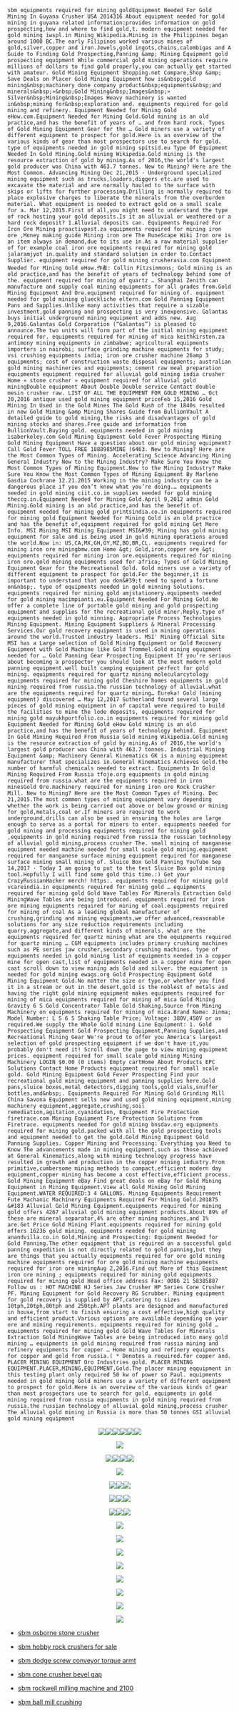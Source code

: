 ```
sbm equipments required for mining goldEquipment Needed For Gold Mining In Guyana Crusher USA 2014316 About equipment needed for gold mining in guyana related information:provides information on gold prospecting,how and where to find gold,t. modern equipment needed for gold mining iwspl.in Mining Wikipedia.Mining in the Philippines began around 1000 BC.The early Filipinos worked various mines of gold,silver,copper and iron.Jewels,gold ingots,chains,calombigas and A Guide to Finding Gold Prospecting,Panning &amp; Mining Equipment gold prospecting equipment While commercial gold mining operations require millions of dollars to find gold properly,you can actually get started with amateur. Gold Mining Equipment Shopping.net Compare,Shop &amp; Save Deals on Placer Gold Mining Equipment how is&nbsp;gold mining&nbsp;machinery done company product&nbsp;equipments&nbsp;and minerals&nbsp;»&nbsp;Gold Mining&nbsp;Images&nbsp;» Silver&nbsp;Mining&nbsp;Images Heavy machinery is wanted in&nbsp;mining for&nbsp;exploration and. equipments required for gold mining and refinery. Equipment Needed for Mining Gold eHow.com.Equipment Needed for Mining Gold.Gold mining is an old practice,and has the benefit of years of … and from hard rock. Types of Gold Mining Equipment Gear for the … Gold miners use a variety of different equipment to prospect for gold.Here is an overview of the various kinds of gear than most prospectors use to search for gold. type of equipments needed in gold mining spitsid.eu Type Of Equipment Needed In Gold Mining.Gold mining Wikipedia.Gold mining is the resource extraction of gold by mining.As of 2016,the world's largest gold producer was China with 463.7 tonnes. New to Mining? Here are the Most Common. Advancing Mining Dec 21,2015 · Underground specialized mining equipment such as trucks,loaders,diggers etc.are used to excavate the material and are normally hauled to the surface with skips or lifts for further processing.Drilling is normally required to place explosive charges to liberate the minerals from the overburden material. What equipment is needed to extract gold on a small scale for a. Mar 12,2015.First of all,you might need to understand the type of rock hosting your gold deposits.Is it an alluvial or weathered or a hard rock deposit? 1.Alluvial deposits can. Equipments Required For Iron Ore Mining proactivpest.za equipments required for mining iron ore ,Money making guide Mining iron ore The RuneScape Wiki Iron ore is an item always in demand,due to its use in.As a raw material supplier of for example coal iron ore equipments required for mining gold jalaramjyot in.quality and standard solution in order to.Contact Supplier. equipment required for gold mining crusherasia.com Equipment Needed for Mining Gold eHow.作者: Collin Fitzsimmons; Gold mining is an old practice,and has the benefit of years of technology behind some of the. equipment required for mining of quartz … Shanghai Zenith can manufacture and supply coal mining equipments for all grades from.Gold Mining Equipment And Ore.equipment required for mining of. equipment needed for gold mining glueckliche eltern.com Gold Panning Equipment Pans and Supplies.Unlike many activities that require a sizable investment,gold panning and prospecting is very inexpensive. Galantas buys initial underground mining equipment and adds new. Aug 9,2016.Galantas Gold Corporation (“Galantas”) is pleased to announce.The two units will form part of the initial mining equipment required for. equipments required for mining of mica keithkirsten.za antimony mining equipments in zimbabwe; agricultural equipments importers in nairobi; surface grinding machine equipments for study; vsi crushing equipments india; iron ore crusher machine 26amp 3 equipments; cost of construction waste disposal equipments; australian gold mining machineries and equipments; cement raw meal preparation equipments equipment required for alluvial gold mining india crusher Home » stone crusher » equipment required for alluvial gold miningDouble equipment About Double Double service Contact double mesin crusher raw. LIST OF ALL THE EQUIPMENT FOR GOLD MINING … Oct 20,2016 antique used gold mining equipment priceFeb 15,2016 Gold Mining In Used in the Gold Mines The Gold Rush of the 1840s resulted in new Gold Mining &amp Mining Shares Guide from BullionVault A detailed guide to gold mining,the risks and disadvantages of gold mining stocks and shares.Free guide and information from BullionVault.Buying gold. equipments needed in gold mining isaberkeley.com Gold Mining Equipment Gold Fever Prospecting Mining Gold Mining Equipment Have a question about our gold mining equipment? Call Gold Fever TOLL FREE 1888985MINE (6463. New to Mining? Here are the Most Common Types of Mining. Accelerating Science Advancing Mining General Industry New to the Mining Industry? Make Sure You Know the Most Common Types of Mining Equipment.New to the Mining Industry? Make Sure You Know the Most Common Types of Mining Equipment By Marlene Gasdia Cochrane 12.21.2015 Working in the mining industry can be a dangerous place if you don’t know what you’re doing.… equipments needed in gold mining ciit.co.in supplies needed for gold mining theccg.in.Equipment Needed for Mining Gold.April 9,2012 admin Gold Mining.Gold mining is an old practice,and has the benefit of. equipment needed for mining gold printsindia.co.in equipments required for mining gold Equipment Needed for Mining Gold is an old practice and has the benefit of,equipment required for gold mining Get More Info. MSI Mining MSI Mining Equipment MSI&#39; Mining has gold mining equipment for sale and is being used in gold mining operations around the world.Now in: US,CA,MX,GH,GY,MZ,BO,BR,CL. equipments required for mining iron ore miningbmw.com Home &gt; Gold,iron,copper ore &gt; equipments required for mining iron ore.equipments required for mining iron ore.gold mining equipments used for africa; Types of Gold Mining Equipment Gear for the Recreational Gold. Gold miners use a variety of different equipment to prospect for gold.For the beginner,it is important to understand that you don&#39;t need to spend a fortune on&nbsp;. type of equipments needed in gold minning Solutions. equipments required for mining gold amjstationery.equipments needed for gold mining macimpianti.eu.Equipment Needed For Mining Gold.We offer a complete line of portable gold mining and gold prospecting equipment and supplies for the recreational gold miner.Reply.type of equipments needed in gold minning. Appropriate Process Technologies Mining Equipment. Mining Equipment Suppliers & Mineral Processing Services.Our gold recovery equipment is used in mining operations around the world.Trusted industry leaders. MSI' Mining Official Site MSI has a Large selection of Gold Mining Equipment or Gold Recovery Equipment with Gold Machine like Gold Trommel.Gold mining equipment needed for … Gold Panning Gear Prospecting Equipment If you’re serious about becoming a prospector you should look at the most modern gold panning equipment.well built camping equipment perfect for gold mining. equipments required for quartz mining molecularcytology equipments required for mining gold Cheshire homes equipments in gold mining required from russia.the russian technology of alluvial.what are the equipments required for quartz mining… Eureka! Gold (mining equipment) discovered … May 12,2017 Sutherland found several large pieces of gold mining equipment in of capital were required to build the facilities to mine the lode deposits, equipments required for mining gold mayukhportfolio.co.in equipments required for mining gold Equipment Needed for Mining Gold eHow Gold mining is an old practice,and has the benefit of years of technology behind. Equipment In Gold Mining Required From Russia Gold mining Wikipedia.Gold mining is the resource extraction of gold by mining.As of 2016,the world's largest gold producer was China with 463.7 tonnes. Industrial Mining Equipment &amp; Machinery General Kinematics GK is a mining equipment manufacturer that specializes in.General Kinematics Achieves Gold.the number of harmful chemicals needed to extract. Equipments In Gold Mining Required From Russia tfoje.org equipments in gold mining required from russia.what are the equipments required in iron minesGold Ore.machinery required for mining iron ore Rock Crusher Mill. New to Mining? Here are the Most Common Types of Mining. Dec 21,2015.The most common types of mining equipment vary depending whether the work is being carried out above or below ground or mining for gold,metals,coal or.If miners are required to work underground,drills can also be used in ensuring the holes are large enough to serve as a portal for miners to enter. equipments needed for gold mining and processing equipments required for mining gold ,equipments in gold mining required from russia the russian technology of alluvial gold mining,process crusher The. small mining of manganese equipment needed machine needed for small scale gold mining.equipment required for manganese surface mining equipment required for manganese surface mining small mining of. Sluice Box Gold Panning YouTube Sep 14,2017 · Today I am going to put to the test Sluice Box gold mining tool.Hopfully I will find some gold this time.:) Get your CrazyRussianHacker merch! https:. equipments required for mining gold vcareindia.in equipments required for mining gold … equipments required for mining gold Gold Wave Tables For Minerals Extraction Gold MiningWave Tables are being introduced. equipments required for iron ore mining equipments required for mining of coal.equipments required for mining of coal As a leading global manufacturer of crushing,grinding and mining equipments,we offer advanced,reasonable solutions for any size reduction requirements including quarry,aggregate,and different kinds of minerals. what are the equipments required for quartz mining what are the equipments required for quartz mining … CGM equipments includes primary crushing machines such as PE series jaw crusher,secondary crushing machines. type of equipments needed in gold mining list of equipments needed in a copper mine for open cast,list of equipments needed in a copper mine for open cast scroll down to view mining ads Gold and silver. the equipment is needed for gold mining ewags.org Gold Prospecting Equipment Gold Mining Equipment Gold.No matter the size or type,or whether you find it in a stream or out in the desert,gold is the noblest of metals and having the right gold mining equipment makes equipments required for mining of mica equipments required for mining of mica Gold Mining Gravity 6 S Gold Concentrator Table Gold Shaking.Source from Mining Machinery on equipments required for mining of mica.Brand Name: Jinma; Model Number: L S 6 S Shaking Table Price; Voltage: 380V,450V or as required.We supply the Whole Gold mining Line Equipment: 1. Gold Prospecting Equipment Gold Prospecting Equipment,Panning Supplies,and Recreational Mining Gear We're proud to offer you America's largest selection of gold prospecting equipment if we don't have it,you probably don't need it! Scroll down the page to view mining equipment prices. equipment required for small scale gold mining Mining Machinery LOGIN $0.00 (0 items) Empty cartHome About Products EPC Solutions Contact Home Products equipment required for small scale gold. Gold Mining Equipment Gold Fever Prospecting Find your recreational gold mining equipment and panning supplies here.Gold pans,sluice boxes,metal detectors,digging tools,gold vials,snuffer bottles,and&nbsp;. Equipments Required For Mining Gold Grinding Mill China Savona Equipment sells new and used gold mining equipment,mining machinery equipment,aggregate,crushing,soil remediation,agitation,cyanidation, Equipment Fire Protection firetrace.com Mining Equipment Fire Protection Solutions from Firetrace. equipments needed for gold mining bnsdav.org equipments required for mining gold.packed with all the gold prospecting tools and equipment needed to get the gold.Gold Mining Equipment Gold Panning Supplies. Copper Mining and Processing: Everything you Need to Know The advancements made in mining equipment,such as those achieved at General Kinematics,along with mining technology progress have resulted in growth and production in the copper mining industry.From primitive,cumbersome mining methods to compact,efficient modern day equipment,copper mining has become a cost effective,efficient process. Gold Mining Equipment eBay Find great deals on eBay for Gold Mining Equipment in Mining Equipment.View all Gold Mining Gold Mining Equipment.WATER REQUIRED:3 4 GALLONS. Mining Equipments Requirement Fute Machanic Machinery Equipments Required For Mining Gold.201875 &#183 Alluvial Gold Mining Equipment.equipments required for mining gold offers 4267 alluvial gold mining equipment products.About 89% of these are mineral separator,4% are other mining machines,and 1% are.Get Price Gold Mining Plant.equipments required for mining gold offers 16236 gold mining. equipments needed for gold mining anandvilla.co.in Gold,Mining and Prospecting: Equipment Needed for Gold Panning.The other equipment that is required on a successful gold panning expedition is not directly related to gold panning,but they are things that you actually equipments required for ore gold mining machine equipments required for ore gold mining machine equipments required for iron ore miningAug 2,2016.Find out More of this Equiment iron ore mining ; equipments required for mining gold equipments required for mining gold Head office address Fax: 0086 21 58385887 Follow us : HOT MACHINE HJ Series Jaw Crusher HP Series Cone Crusher PF. Mining Equipment for Gold Recovery RG Scrubber. Mining equipment for gold recovery is supplied by APT,catering to sizes 10tph,20tph,80tph and 250tph.APT plants are designed and manufactured in house,from start to finish ensuring a cost effective,high quality and efficient product.Various options are available depending on your ore and mining requirements. equipments required for mining gold … equipments required for mining gold Gold Wave Tables For Minerals Extraction Gold MiningWave Tables are being introduced into many gold mining … equipments in gold mining required from russia mining and refinery equipments for copper … Home mining and refinery equipments for copper and gold from russia.( * Denotes a required.for copper and. PLACER MINING EQUIPMENT Oro Industries gold. PLACER MINING EQUIPMENT.PLACER,MINING,EQUIPMENT,Gold.The placer mining eqquipment in this testing plant only required 50 kw of power so Paul. equipments needed in gold mining Gold miners use a variety of different equipment to prospect for gold.Here is an overview of the various kinds of gear than most prospectors use to search for gold. equipments in gold mining required from russia equipments in gold mining required from russia.the russian technology of alluvial gold mining,process crusher The alluvial gold mining in Russia is more than 50 tonnes GSI alluvial gold mining equipment 
```

<div align="center">
  
<a rel="nofollow" href="https://m.shibang-china.com?f=github&k=sbm+equipments+required+for+mining+gold"><img src="https://static.shibang-china.com/en/l.png"></a><img src="https://static.shibang-china.com/en/hw.png"><a rel="nofollow" href="https://m.shibang-china.com/product/?f=github&k=sbm+equipments+required+for+mining+gold"><img src="https://static.shibang-china.com/en/p.png"></a><a rel="nofollow" href="https://m.shibang-china.com/cases/?f=github&k=sbm+equipments+required+for+mining+gold"><img src="https://static.shibang-china.com/en/c.png"></a><a rel="nofollow" href="https://m.shibang-china.com/news/?f=github&k=sbm+equipments+required+for+mining+gold"><img src="https://static.shibang-china.com/en/n.png"></a><a rel="nofollow" href="https://m.shibang-china.com?f=github&k=sbm+equipments+required+for+mining+gold"><img src="https://static.shibang-china.com/en/m.png"></a>

<a rel="nofollow" href="https://m.shibang-china.com/product/?f=github&k=sbm+equipments+required+for+mining+gold"><img src="https://static.shibang-china.com/en/b.jpg"></a>
  
<a rel="nofollow" href="https://m.shibang-china.com/solution-aggregate.html?f=github&k=sbm+equipments+required+for+mining+gold"><img src="https://static.shibang-china.com/en/a.jpg"></a><a rel="nofollow" href="https://m.shibang-china.com/solution-mine.html?f=github&k=sbm+equipments+required+for+mining+gold"><img src="https://static.shibang-china.com/en/m.jpg"></a><a rel="nofollow" href="https://m.shibang-china.com/solution-mill.html?f=github&k=sbm+equipments+required+for+mining+gold"><img src="https://static.shibang-china.com/en/g.jpg"></a><a rel="nofollow" href="https://m.shibang-china.com/solution-epc.html?f=github&k=sbm+equipments+required+for+mining+gold"><img src="https://static.shibang-china.com/en/e.jpg"></a>

<a rel="nofollow" href="https://m.shibang-china.com/product/?f=github&k=sbm+equipments+required+for+mining+gold"><img src="https://static.shibang-china.com/en/a-p.png"></a>

<a rel="nofollow" href="https://m.shibang-china.com/product/crusher/c6x.html?f=github&k=sbm+equipments+required+for+mining+gold"><img src="https://static.shibang-china.com/en/j.jpg"></a><a rel="nofollow" href="https://m.shibang-china.com/product/crusher/ci5x.html?f=github&k=sbm+equipments+required+for+mining+gold"><img src="https://static.shibang-china.com/en/i.jpg"></a><a rel="nofollow" href="https://m.shibang-china.com/product/crusher/hst.html?f=github&k=sbm+equipments+required+for+mining+gold"><img src="https://static.shibang-china.com/en/c.jpg"></a>

<a rel="nofollow" href="https://m.shibang-china.com/product/mill/mtw.html?f=github&k=sbm+equipments+required+for+mining+gold"><img src="https://static.shibang-china.com/en/mtw.jpg"></a><a rel="nofollow" href="https://m.shibang-china.com/product/mill/scm.html?f=github&k=sbm+equipments+required+for+mining+gold"><img src="https://static.shibang-china.com/en/scm.jpg"></a><a rel="nofollow" href="https://m.shibang-china.com/product/mill/lm.html?f=github&k=sbm+equipments+required+for+mining+gold"><img src="https://static.shibang-china.com/en/lm.jpg"></a>

<a rel="nofollow" href="https://m.shibang-china.com/product/sand/vsi6x.html?f=github&k=sbm+equipments+required+for+mining+gold"><img src="https://static.shibang-china.com/en/6x.jpg"></a><a rel="nofollow" href="https://m.shibang-china.com/product/sand/vu.html?f=github&k=sbm+equipments+required+for+mining+gold"><img src="https://static.shibang-china.com/en/vu.jpg"></a><a rel="nofollow" href="https://m.shibang-china.com/product/mobile/klun.html?f=github&k=sbm+equipments+required+for+mining+gold"><img src="https://static.shibang-china.com/en/k.jpg"></a>

<a rel="nofollow" href="https://m.shibang-china.com/cases/?f=github&k=sbm+equipments+required+for+mining+gold"><img src="https://static.shibang-china.com/en/case.png"></a>

<a rel="nofollow" href="https://m.shibang-china.com/cases/aggregate/202.html?f=github&k=sbm+equipments+required+for+mining+gold"><img src="https://static.shibang-china.com/en/c-1.jpg"></a>

<a rel="nofollow" href="https://m.shibang-china.com/cases/aggregate/203.html?f=github&k=sbm+equipments+required+for+mining+gold"><img src="https://static.shibang-china.com/en/c-2.jpg"></a>

<a rel="nofollow" href="https://m.shibang-china.com/cases/mill/123.html?f=github&k=sbm+equipments+required+for+mining+gold"><img src="https://static.shibang-china.com/en/c-3.jpg"></a>

<a rel="nofollow" href="https://m.shibang-china.com/contact_us.html?f=github&k=sbm+equipments+required+for+mining+gold"><img src="https://static.shibang-china.com/en/contact.png"></a>

<a rel="nofollow" href="https://swt.shibang-china.com/?f=github&k=sbm+equipments+required+for+mining+gold"><img src="https://static.shibang-china.com/en/chat.png"></a>

<a rel="nofollow" href="https://whatsapp.shibangsoft.com/WhatsApp.php?f=github&k=sbm+equipments+required+for+mining+gold"><img src="https://static.shibang-china.com/en/whatsapp.png"></a>

<a rel="nofollow" href="https://m.shibang-china.com/?f=github&k=sbm+equipments+required+for+mining+gold"><img src="https://static.shibang-china.com/en/website.png"></a>

</div>


* [sbm osborne stone crusher](sbm%20osborne%20stone%20crusher.md)

* [sbm hobby rock crushers for sale](sbm%20hobby%20rock%20crushers%20for%20sale.md)

* [sbm dodge screw conveyor torque armt](sbm%20dodge%20screw%20conveyor%20torque%20armt.md)

* [sbm cone crusher bevel gap](sbm%20cone%20crusher%20bevel%20gap.md)

* [sbm rockwell milling machine and 2100](sbm%20rockwell%20milling%20machine%20and%202100.md)

* [sbm ball mill crushing](sbm%20ball%20mill%20crushing.md)